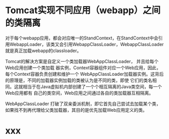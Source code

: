 # Tomcat实现不同应用（webapp）之间的类隔离
对于每个webapp应用，都会对应唯一的StandContext，在StandContext中会引用WebappLoader，该类又会引用WebappClassLoader，WebappClassLoader就是真正加载webapp的classloader。

Tomcat的解决方案是自定义一个类加载器WebAppClassLoader， 并且给每个Web应用创建一个类加载 器实例，Context容器组件对应一个Web应用，因此，每个Context容器负责创建和维护一个 WebAppClassLoader加载器实例。这背后的原理是，不同的加载器实例加载的类被认为是不同的类，即使 它们的类名相同。这就相当于在Java虚拟机内部创建了一个个相互隔离的Java类空间，每一个Web应用都有 自己的类空间，Web应用之间通过各自的类加载器互相隔离。

WebAppClassLoader 打破了双亲委派机制，即它首先自己尝试去加载某个类，如果找不到再代理给父类加载器，其目的是优先加载Web应用定义的类。

# xxx